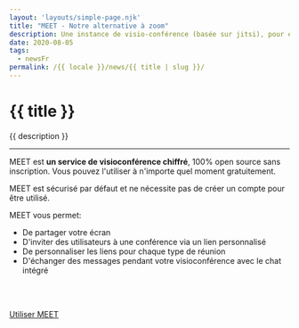 ```yaml
---
layout: 'layouts/simple-page.njk'
title: "MEET - Notre alternative à zoom"
description: Une instance de visio-conférence (basée sur jitsi), pour échanger avec vos amis, vos élèves ou votre communauté.
date: 2020-08-05
tags:
  - newsFr
permalink: /{{ locale }}/news/{{ title | slug }}/
---
```


<h1 class="section-title">{{ title }}</h1>

<p class="lead-text">{{ description }}</p>

<hr/>

MEET est **un service de visioconférence chiffré**, 100% open source sans inscription. Vous pouvez l'utiliser à n'importe quel moment gratuitement.

MEET est sécurisé par défaut et ne nécessite pas de créer un compte pour être utilisé.

MEET vous permet:
- De partager votre écran
- D'inviter des utilisateurs à une conférence via un lien personnalisé
- De personnaliser les liens pour chaque type de réunion
- D'échanger des messages pendant votre visioconférence avec le chat intégré

<br/><br/>

<p class="text-center"><a class="btn btn-lg btn-altertek text-center" href="https://meet.altertek.org/" role="button" rel="noopener noreferrer" target="_blank">Utiliser MEET</a></p>
